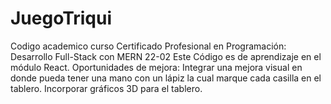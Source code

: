 # JuegoTriqui
Codigo academico curso Certificado Profesional en Programación: Desarrollo Full-Stack con MERN 22-02
Este Código es de aprendizaje en el módulo React.
Oportunidades de mejora:
Integrar una mejora visual en donde pueda tener una mano con un lápiz la cual marque cada casilla en el tablero.
Incorporar gráficos 3D para el tablero.
